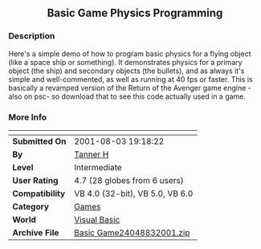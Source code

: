 ﻿<div align="center">

## Basic Game Physics Programming


</div>

### Description

Here's a simple demo of how to program basic physics for a flying object (like a space ship or something). It demonstrates physics for a primary object (the ship) and secondary objects (the bullets), and as always it's simple and well-commented, as well as running at 40 fps or faster. This is basically a revamped version of the Return of the Avenger game engine -also on psc- so download that to see this code actually used in a game.
 
### More Info
 


<span>             |<span>
---                |---
**Submitted On**   |2001-08-03 19:18:22
**By**             |[Tanner H](https://github.com/Planet-Source-Code/PSCIndex/blob/master/ByAuthor/tanner-h.md)
**Level**          |Intermediate
**User Rating**    |4.7 (28 globes from 6 users)
**Compatibility**  |VB 4\.0 \(32\-bit\), VB 5\.0, VB 6\.0
**Category**       |[Games](https://github.com/Planet-Source-Code/PSCIndex/blob/master/ByCategory/games__1-38.md)
**World**          |[Visual Basic](https://github.com/Planet-Source-Code/PSCIndex/blob/master/ByWorld/visual-basic.md)
**Archive File**   |[Basic Game24048832001\.zip](https://github.com/Planet-Source-Code/tanner-h-basic-game-physics-programming__1-25821/archive/master.zip)








